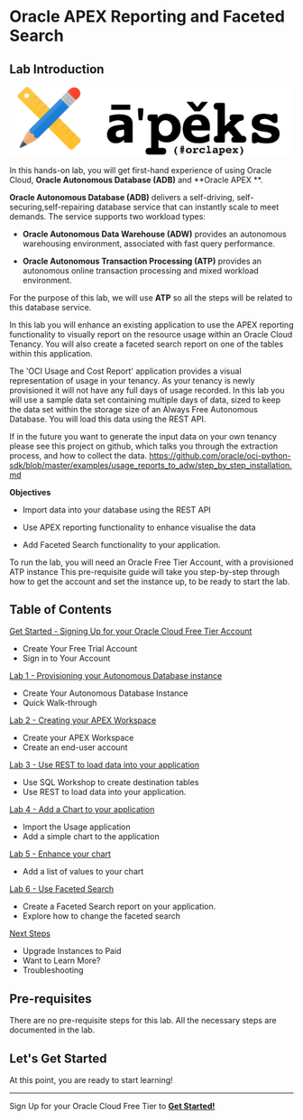 # Oracle APEX Reporting and Faceted Search

## Lab Introduction

![Autonomous](./images/apex.png)

In this hands-on lab, you will get first-hand experience of using Oracle Cloud, **Oracle Autonomous Database (ADB)** and **Oracle APEX **.

**Oracle Autonomous Database (ADB)** delivers a self-driving, self-securing,self-repairing database service that can instantly scale to meet demands. The service supports two workload types:

-   **Oracle Autonomous Data Warehouse (ADW)** provides an autonomous warehousing environment, associated with fast query performance.

-   **Oracle Autonomous Transaction Processing (ATP)** provides an autonomous online transaction processing and mixed workload environment.

For the purpose of this lab, we will use **ATP** so all the steps will be related to this database service.

In this lab you will enhance an existing application to use the APEX reporting functionality to visually report on the resource usage within an Oracle Cloud Tenancy. You will also create a faceted search report on one of the tables within this application.

The \'OCI Usage and Cost Report\' application provides a visual representation of usage in your tenancy. As your tenancy is newly provisioned it will not have any full days of usage recorded. In this lab you will use a sample data set containing multiple days of data, sized to keep the data set within the storage size of an Always Free Autonomous Database. You will load this data using the REST API.

If in the future you want to generate the input data on your own tenancy please see this project on github, which talks you through the extraction process, and how to collect the data.
<https://github.com/oracle/oci-python-sdk/blob/master/examples/usage_reports_to_adw/step_by_step_installation.md>

**Objectives**

-   Import data into your database using the REST API

-   Use APEX reporting functionality to enhance visualise the data

-   Add Faceted Search functionality to your application.

To run the lab, you will need an Oracle Free Tier Account, with a provisioned ATP instance  This pre-requisite guide will take you step-by-step through how to get the account and set the instance up, to be ready to start the lab.

## Table of Contents

[Get Started - Signing Up for your Oracle Cloud Free Tier Account](./lab000/README.md)

- Create Your Free Trial Account
- Sign in to Your Account

[Lab 1 - Provisioning your Autonomous Database instance](./lab100/README.md)

- Create Your Autonomous Database Instance
- Quick Walk-through

[Lab 2 - Creating your APEX Workspace](./lab200/README.md)

- Create your APEX Workspace
- Create an end-user account

[Lab 3 - Use REST to load data into your application](./lab300/README.md)

- Use SQL Workshop to create destination tables
- Use REST to load data into your application.

[Lab 4 - Add a Chart to your application](./lab400/README.md)

- Import the Usage application
- Add a simple chart to the application

[Lab 5 - Enhance your chart](./lab500/README.md)

- Add a list of values to your chart

[Lab 6 - Use Faceted Search](./lab600/README.md)

- Create a Faceted Search report on your application.
- Explore how to change the faceted search

[Next Steps](./next/README.md)

- Upgrade Instances to Paid
- Want to Learn More?
- Troubleshooting

## Pre-requisites

There are no pre-requisite steps for this lab. All the necessary steps are documented in the lab. 

## Let's Get Started

At this point, you are ready to start learning!

---

Sign Up for your Oracle Cloud Free Tier to [**Get Started!**](./Lab000/README.md)
